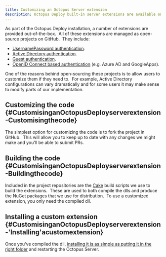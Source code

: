 ```yaml
---
title: Customizing an Octopus Server extension
description: Octopus Deploy built-in server extensions are available on GitHub and can be forked and customized.
---
```


As part of the Octopus Deploy installation, a number of extensions are provided out-of-the-box.  All of these extensions are managed as open-source projects on GitHub.  They include:

- [UsernamePassword authentication](https://github.com/OctopusDeploy/UsernamePasswordAuthenticationProvider).
- [Active Directory authentication](https://github.com/OctopusDeploy/DirectoryServicesAuthenticationProvider).
- [Guest authentication](https://github.com/OctopusDeploy/GuestAuthenticationProvider).
- [OpenID Connect based authentication](https://github.com/OctopusDeploy/OpenIDConnectAuthenticationProviders) (e.g. Azure AD and GoogleApps).

One of the reasons behind open-sourcing these projects is to allow users to customize them if they need to.  For example, Active Directory configurations can vary dramatically and for some users it may make sense to modify parts of our implementation.

## Customizing the code {#CustomisinganOctopusDeployserverextension-Customisingthecode}

The simplest option for customizing the code is to fork the project in GitHub.  This will allow you to keep up to date with any changes we might make and you'll be able to submit PRs.

## Building the code {#CustomisinganOctopusDeployserverextension-Buildingthecode}

Included in the project repositories are the [Cake](http://cakebuild.net/) build scripts we use to build the extensions.  These are used to both compile the dlls and produce the NuGet packages that we use for distribution.  To use a customized extension, you only need the compiled dll.

## Installing a custom extension {#CustomisinganOctopusDeployserverextension-&#39;Installing&#39;acustomextension}

Once you've compiled the dll, [installing it is as simple as putting it in the right folder](/docs/administration/server-extensibility/installing-a-custom-server-extension.md) and restarting the Octopus Server.
